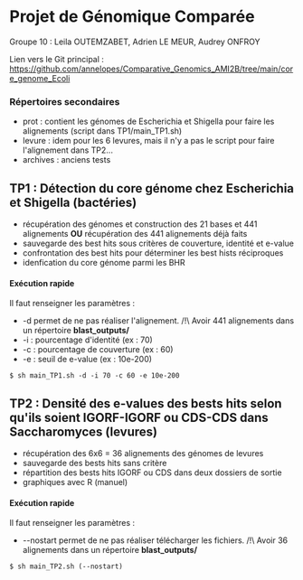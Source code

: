 # Projet de Génomique Comparée
Groupe 10 : Leila OUTEMZABET, Adrien LE MEUR, Audrey ONFROY

Lien vers le Git principal : https://github.com/annelopes/Comparative_Genomics_AMI2B/tree/main/core_genome_Ecoli

### Répertoires secondaires
- prot : contient les génomes de Escherichia et Shigella pour faire les alignements (script dans TP1/main_TP1.sh)
- levure : idem pour les 6 levures, mais il n'y a pas le script pour faire l'alignement dans TP2...
- archives : anciens tests

## TP1 : Détection du core génome chez Escherichia et Shigella (bactéries)
- récupération des génomes et construction des 21 bases et 441 alignements **OU** récupération des 441 alignements déjà faits
- sauvegarde des best hits sous critères de couverture, identité et e-value
- confrontation des best hits pour déterminer les best hists réciproques
- idenfication du core génome parmi les BHR

#### Exécution rapide
Il faut renseigner les paramètres :
- -d permet de ne pas réaliser l'alignement. /!\ Avoir 441 alignements dans un répertoire **blast_outputs/**
- -i : pourcentage d'identité (ex : 70)
- -c : pourcentage de couverture (ex : 60)
- -e : seuil de e-value (ex : 10e-200)
```
$ sh main_TP1.sh -d -i 70 -c 60 -e 10e-200
```

## TP2 : Densité des e-values des bests hits selon qu'ils soient IGORF-IGORF ou CDS-CDS dans Saccharomyces (levures)
- récupération des 6x6 = 36 alignements des génomes de levures
- sauvegarde des bests hits sans critère
- répartition des bests hits IGORF ou CDS dans deux dossiers de sortie
- graphiques avec R (manuel)

#### Exécution rapide
Il faut renseigner les paramètres :
- --nostart permet de ne pas réaliser télécharger les fichiers. /!\ Avoir 36 alignements dans un répertoire **blast_outputs/**
```
$ sh main_TP2.sh (--nostart)
```

